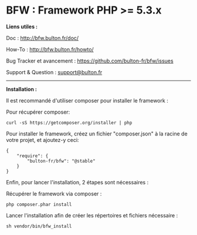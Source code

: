 BFW : Framework PHP >= 5.3.x
===

__Liens utiles :__

Doc : http://bfw.bulton.fr/doc/

How-To : http://bfw.bulton.fr/howto/

Bug Tracker et avancement : https://github.com/bulton-fr/bfw/issues

Support & Question : support@bulton.fr


---

__Installation :__

Il est recommandé d'utiliser composer pour installer le framework :

Pour récupérer composer:
```
curl -sS https://getcomposer.org/installer | php
```

Pour installer le framework, créez un fichier "composer.json" à la racine de votre projet, et ajoutez-y ceci:
```
{
    "require": {
        "bulton-fr/bfw": "@stable"
    }
}
```

Enfin, pour lancer l'installation, 2 étapes sont nécessaires :

Récupérer le framework via composer :
```
php composer.phar install
```
Lancer l'installation afin de créer les répertoires et fichiers nécessaire :
```
sh vendor/bin/bfw_install
```
